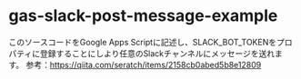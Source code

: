 # gas-slack-post-message-example
このソースコードをGoogle Apps Scriptに記述し、SLACK_BOT_TOKENをプロパティに登録することにしより任意のSlackチャンネルにメッセージを送れます。
参考：https://qiita.com/seratch/items/2158cb0abed5b8e12809

